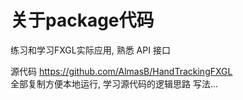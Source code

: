 
# 关于package代码

练习和学习FXGL实际应用, 熟悉 API 接口  

源代码 https://github.com/AlmasB/HandTrackingFXGL  
全部复制方便本地运行, 学习源代码的逻辑思路 写法...   




